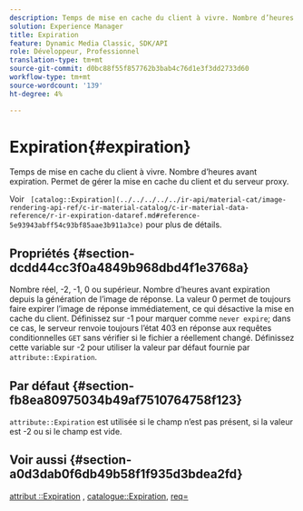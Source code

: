 ```yaml
---
description: Temps de mise en cache du client à vivre. Nombre d’heures avant expiration. Permet de gérer la mise en cache du client et du serveur proxy.
solution: Experience Manager
title: Expiration
feature: Dynamic Media Classic, SDK/API
role: Développeur, Professionnel
translation-type: tm+mt
source-git-commit: d0bc88f55f857762b3bab4c76d1e3f3dd2733d60
workflow-type: tm+mt
source-wordcount: '139'
ht-degree: 4%

---
```



# Expiration{#expiration}

Temps de mise en cache du client à vivre. Nombre d’heures avant expiration. Permet de gérer la mise en cache du client et du serveur proxy.

Voir ` [catalog::Expiration](../../../../../ir-api/material-cat/image-rendering-api-ref/c-ir-material-catalog/c-ir-material-data-reference/r-ir-expiration-dataref.md#reference-5e93943abff54c93bf85aae3b911a3ce)` pour plus de détails.

## Propriétés {#section-dcdd44cc3f0a4849b968dbd4f1e3768a}

Nombre réel, -2, -1, 0 ou supérieur. Nombre d’heures avant expiration depuis la génération de l’image de réponse. La valeur 0 permet de toujours faire expirer l’image de réponse immédiatement, ce qui désactive la mise en cache du client. Définissez sur -1 pour marquer comme `never expire`; dans ce cas, le serveur renvoie toujours l’état 403 en réponse aux requêtes conditionnelles `GET` sans vérifier si le fichier a réellement changé. Définissez cette variable sur -2 pour utiliser la valeur par défaut fournie par `attribute::Expiration`.

## Par défaut {#section-fb8ea80975034b49af7510764758f123}

`attribute::Expiration` est utilisée si le champ n’est pas présent, si la valeur est -2 ou si le champ est vide.

## Voir aussi {#section-a0d3dab0f6db49b58f1f935d3bdea2fd}

[attribut ::Expiration](../../../../../ir-api/material-cat/image-rendering-api-ref/c-ir-material-catalog/c-ir-attributes-reference/r-ir-expiration.md#reference-0f68ad8199c64bd4bc8d27dd78b7d996) ,  [catalogue::Expiration](../../../../../ir-api/material-cat/image-rendering-api-ref/c-ir-material-catalog/c-ir-material-data-reference/r-ir-expiration-dataref.md#reference-5e93943abff54c93bf85aae3b911a3ce),  [req=](../../../../../ir-api/http-protocol/image-rendering-api-ref/c-ir-http-protocol-ref/c-ir-http-protocol-command-reference/r-ir-req.md#reference-792b1a663fb64261bd2de2a209b847fb)
